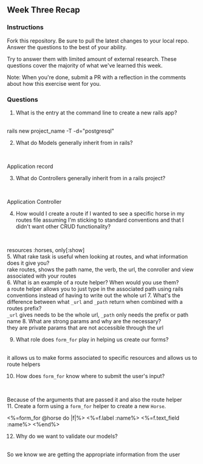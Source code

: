 ## Week Three Recap

### Instructions
Fork this repository. Be sure to pull the latest changes to your local repo. Answer the questions to the best of your ability.

Try to answer them with limited amount of external research. These questions cover the majority of what we've learned this week.

Note: When you're done, submit a PR with a reflection in the comments about how this exercise went for you.

### Questions

1. What is the entry at the command line to create a new rails app?
<br>
rails new project_name -T -d="postgresql"
<br>

2. What do Models generally inherit from in rails?
<br>

Application record
<br>

3. What do Controllers generally inherit from in a rails project?
<br>

Application Controller
<br>

4. How would I create a route if I wanted to see a specific horse in my routes file assuming I'm sticking to standard conventions and that I didn't want other CRUD functionality?
<br>

resources :horses, only[:show]
<br>
5. What rake task is useful when looking at routes, and what information does it give you?
<br>
rake routes, shows the path name, the verb, the url, the conroller and view associated with your routes
<br>
6. What is an example of a route helper? When would you use them?
<br>
a route helper allows you to just type in the associated path using rails conventions instead of having to write out the whole url
7. What's the difference between what `_url` and `_path` return when combined with a routes prefix?
  <br>
`_url` gives needs to be the whole url, `_path` only needs the prefix or path name
8. What are strong params and why are the necessary?
<br>
they are private params that are not accessible through the url
<br>

9. What role does `form_for` play in helping us create our forms?
<br>
it allows us to make forms associated to specific resources and allows us to route helpers
<br>

10. How does `form_for` know where to submit the user's input?
<br>

Because of the arguments that are passed it and also the route helper
<br>
11. Create a form using a `form_for` helper to create a new `Horse`.
<br>

<%=form_for @horse do |f|%>
<%=f.label :name%>
<%=f.text_field :name%>
<%end%>
<br>

12. Why do we want to validate our models?
<br>
So we know we are getting the appropriate information from the user

